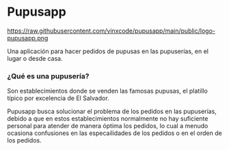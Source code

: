 # Pupusapp

<span>https://raw.githubusercontent.com/vinxcode/pupusapp/main/public/logo-pupusapp.png</span>

Una aplicación para hacer pedidos de pupusas en las pupuserías, en el lugar o desde casa.

### ¿Qué es una pupusería?
Son establecimientos donde se venden las famosas pupusas, el platillo típico por excelencia de El Salvador. 

Pupusapp busca solucionar el problema de los pedidos en las pupuserías, debido a que en estos establecimientos normalmente no hay suficiente personal para atender de manera óptima los pedidos, lo cual a menudo ocasiona confusiones en las especailidades de los pedidos o en el orden de los pedidos.
